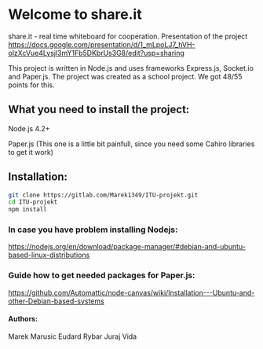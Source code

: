 Welcome to share.it
==================
share.it - real time whiteboard for cooperation.
Presentation of the project https://docs.google.com/presentation/d/1_mLpoLJ7_hVH-olzXcVue4Lysjl3mY1Fb5DKbrUs3G8/edit?usp=sharing

This project is written in Node.js and uses frameworks Express.js, Socket.io and Paper.js.
The project was created as a school project. We got 48/55 points for this.



What you need to install the project:
-------------------
Node.js 4.2+

Paper.js (This one is a little bit painfull, since you need some Cahiro libraries to get it work)

Installation:
-------------------
```bash
git clone https://gitlab.com/Marek1349/ITU-projekt.git
cd ITU-projekt
npm install
```

### In case you have problem installing Nodejs:
https://nodejs.org/en/download/package-manager/#debian-and-ubuntu-based-linux-distributions

### Guide how to get needed packages for Paper.js:
https://github.com/Automattic/node-canvas/wiki/Installation---Ubuntu-and-other-Debian-based-systems

#### Authors:
Marek Marusic
Eudard Rybar
Juraj Vida